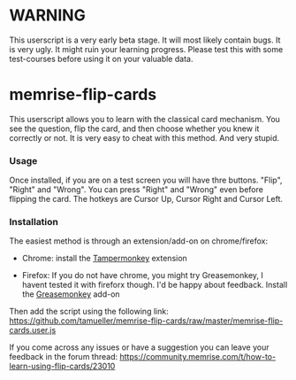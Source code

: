 # WARNING
This userscript is a very early beta stage. It will most likely contain bugs. It is very ugly. It might ruin your learning progress. Please test this with some test-courses before using it on your valuable data.

# memrise-flip-cards
This userscript allows you to learn with the classical card mechanism. You see the question, flip the card, and then choose whether you knew it correctly or not. It is very easy to cheat with this method. And very stupid.



### Usage

Once installed, if you are on a test screen you will have thre buttons. "Flip", "Right" and "Wrong". You can press "Right" and "Wrong" even before flipping the card. The hotkeys are Cursor Up, Cursor Right and Cursor Left.

### Installation

The easiest method is through an extension/add-on on chrome/firefox:

- Chrome: install the [Tampermonkey](https://chrome.google.com/webstore/detail/dhdgffkkebhmkfjojejmpbldmpobfkfo) extension

- Firefox: If you do not have chrome, you might try Greasemonkey, I havent tested it with fireforx though. I'd be happy about feedback. Install the [Greasemonkey](https://addons.mozilla.org/en-US/firefox/addon/greasemonkey/) add-on

Then add the script using the following link: https://github.com/tamueller/memrise-flip-cards/raw/master/memrise-flip-cards.user.js

If you come across any issues or have a suggestion you can leave your feedback in the forum thread: 
https://community.memrise.com/t/how-to-learn-using-flip-cards/23010
